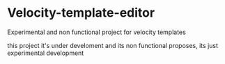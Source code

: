 # Velocity-template-editor
Experimental and non functional project for velocity templates

this project it's under develoment and its non functional proposes, its just experimental development
